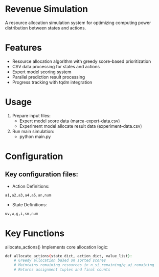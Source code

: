 # Revenue Simulation

A resource allocation simulation system for optimizing computing power distribution between states and actions.

# Features

- Resource allocation algorithm with greedy score-based prioritization
- CSV data processing for states and actions
- Expert model scoring system
- Parallel prediction result processing
- Progress tracking with tqdm integration

# Usage
1. Prepare input files:
    - Expert model score data (marca-expert-data.csv)
    - Experiment model allocate result data (experiment-data.csv)
2. Run main simulation:
    - python main.py

# Configuration
## Key configuration files:
- Action Definitions:
```bash
a1,a2,a3,a4,a5,an,num
```
- State Definitions:
```bash
uv,w,g,i,sn,num
```
# Key Functions
allocate_actions()
Implements core allocation logic:
```bash
def allocate_actions(state_dict, action_dict, value_list):
    # Greedy allocation based on sorted scores
    # Maintains remaining resources in n_si_remaining/q_aj_remaining
    # Returns assignment tuples and final counts
```
